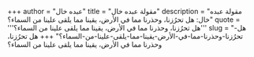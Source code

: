 +++
author = "عبده خال"
title = "مقولة عبده خال"
description = "مقولة عبده خال: هل تحرُزنا، وحذرنا مما في الأرض، يقينا مما يلقى علينا من السماء؟"
quote = '''هل تحرُزنا، وحذرنا مما في الأرض، يقينا مما يلقى علينا من السماء؟'''
slug = "هل-تحرُزنا-وحذرنا-مما-في-الأرض-يقينا-مما-يلقى-علينا-من-السماء؟"
+++
هل تحرُزنا، وحذرنا مما في الأرض، يقينا مما يلقى علينا من السماء؟
